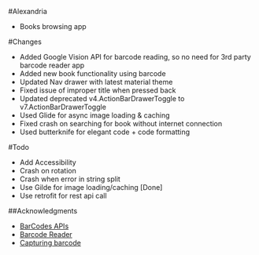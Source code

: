 #Alexandria
- Books browsing app


#Changes
- Added Google Vision API for barcode reading, so no need for 3rd party barcode reader app
- Added new book functionality using barcode
- Updated Nav drawer with latest material theme
- Fixed issue of improper title when pressed back
- Updated deprecated v4.ActionBarDrawerToggle to v7.ActionBarDrawerToggle
- Used Glide for async image loading & caching
- Fixed crash on searching for book without internet connection
- Used butterknife for elegant code + code formatting


#Todo
- Add Accessibility
- Crash on rotation
- Crash when error in string split
- Use Gilde for image loading/caching [Done]
- Use retrofit for rest api call


##Acknowledgments
- [BarCodes APIs](https://search-codelabs.appspot.com/codelabs/bar-codes)
- [Barcode Reader](https://github.com/googlesamples/android-vision/tree/master/visionSamples/barcode-reader)
- [Capturing barcode](http://stackoverflow.com/questions/32021193/how-to-capture-barcode-values-using-the-new-barcode-api-in-google-play-services)
